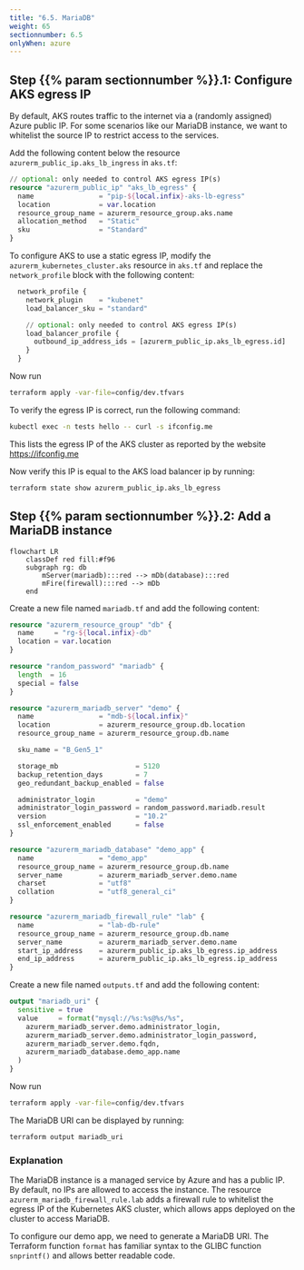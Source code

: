 ```yaml
---
title: "6.5. MariaDB"
weight: 65
sectionnumber: 6.5
onlyWhen: azure
---
```


## Step {{% param sectionnumber %}}.1: Configure AKS egress IP

By default, AKS routes traffic to the internet via a (randomly assigned) Azure public IP. For some scenarios like
our MariaDB instance, we want to whitelist the source IP to restrict access to the services.

Add the following content below the resource `azurerm_public_ip.aks_lb_ingress` in `aks.tf`:
```terraform
// optional: only needed to control AKS egress IP(s)
resource "azurerm_public_ip" "aks_lb_egress" {
  name                = "pip-${local.infix}-aks-lb-egress"
  location            = var.location
  resource_group_name = azurerm_resource_group.aks.name
  allocation_method   = "Static"
  sku                 = "Standard"
}
```

To configure AKS to use a static egress IP, modify the `azurerm_kubernetes_cluster.aks` resource in `aks.tf`
and replace the `network_profile` block with the following content:

```terraform
  network_profile {
    network_plugin    = "kubenet"
    load_balancer_sku = "standard"

    // optional: only needed to control AKS egress IP(s)
    load_balancer_profile {
      outbound_ip_address_ids = [azurerm_public_ip.aks_lb_egress.id]
    }
  }
```

Now run
```bash
terraform apply -var-file=config/dev.tfvars
```

To verify the egress IP is correct, run the following command:
```bash
kubectl exec -n tests hello -- curl -s ifconfig.me
```

This lists the egress IP of the AKS cluster as reported by the website https://ifconfig.me

Now verify this IP is equal to the AKS load balancer ip by running:
```bash
terraform state show azurerm_public_ip.aks_lb_egress
```


## Step {{% param sectionnumber %}}.2: Add a MariaDB instance

```mermaid
flowchart LR
    classDef red fill:#f96
    subgraph rg: db
        mServer(mariadb):::red --> mDb(database):::red 
        mFire(firewall):::red --> mDb
    end
```

Create a new file named `mariadb.tf` and add the following content:
```terraform
resource "azurerm_resource_group" "db" {
  name     = "rg-${local.infix}-db"
  location = var.location
}

resource "random_password" "mariadb" {
  length  = 16
  special = false
}

resource "azurerm_mariadb_server" "demo" {
  name                = "mdb-${local.infix}"
  location            = azurerm_resource_group.db.location
  resource_group_name = azurerm_resource_group.db.name

  sku_name = "B_Gen5_1"

  storage_mb                   = 5120
  backup_retention_days        = 7
  geo_redundant_backup_enabled = false

  administrator_login          = "demo"
  administrator_login_password = random_password.mariadb.result
  version                      = "10.2"
  ssl_enforcement_enabled      = false
}

resource "azurerm_mariadb_database" "demo_app" {
  name                = "demo_app"
  resource_group_name = azurerm_resource_group.db.name
  server_name         = azurerm_mariadb_server.demo.name
  charset             = "utf8"
  collation           = "utf8_general_ci"
}

resource "azurerm_mariadb_firewall_rule" "lab" {
  name                = "lab-db-rule"
  resource_group_name = azurerm_resource_group.db.name
  server_name         = azurerm_mariadb_server.demo.name
  start_ip_address    = azurerm_public_ip.aks_lb_egress.ip_address
  end_ip_address      = azurerm_public_ip.aks_lb_egress.ip_address
}
```

Create a new file named `outputs.tf` and add the following content:

```terraform
output "mariadb_uri" {
  sensitive = true
  value     = format("mysql://%s:%s@%s/%s",
    azurerm_mariadb_server.demo.administrator_login,
    azurerm_mariadb_server.demo.administrator_login_password,
    azurerm_mariadb_server.demo.fqdn,
    azurerm_mariadb_database.demo_app.name
  )
}
```

Now run
```bash
terraform apply -var-file=config/dev.tfvars
```

The MariaDB URI can be displayed by running:
```bash
terraform output mariadb_uri
```


### Explanation

The MariaDB instance is a managed service by Azure and has a public IP. By default, no IPs are allowed to access
the instance. The resource `azurerm_mariadb_firewall_rule.lab` adds a firewall rule to whitelist the egress IP
of the Kubernetes AKS cluster, which allows apps deployed on the cluster to access MariaDB.

To configure our demo app, we need to generate a MariaDB URI. The Terraform function `format` has familiar syntax to
the GLIBC function `snprintf()` and allows better readable code.
